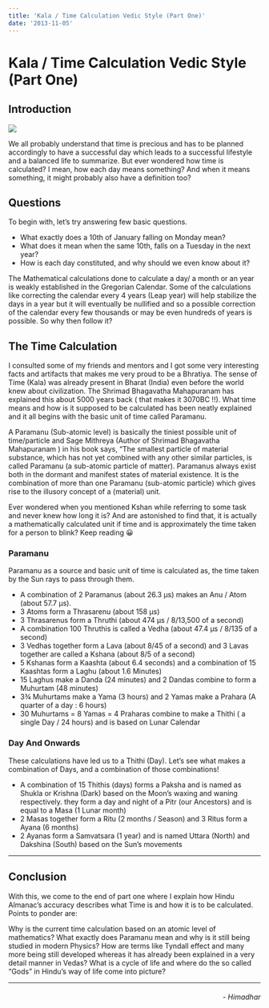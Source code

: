 ```yaml
---
title: 'Kala / Time Calculation Vedic Style (Part One)'
date: '2013-11-05'
---
```


# Kala / Time Calculation Vedic Style (Part One)

## Introduction

![](/images/blogs/kala-1.jpeg)

We all probably understand that time is precious and has to be planned accordingly to have a successful day which leads to a successful lifestyle and a balanced life to summarize. But ever wondered how time is calculated? I mean, how each day means something? And when it means something, it might probably also have a definition too?

## Questions

To begin with, let’s try answering few basic questions.

- What exactly does a 10th of January falling on Monday mean?
- What does it mean when the same 10th, falls on a Tuesday in the next year?
- How is each day constituted, and why should we even know about it?

The Mathematical calculations done to calculate a day/ a month or an year is weakly established in the Gregorian Calendar. Some of the calculations like correcting the calendar every 4 years (Leap year) will help stabilize the days in a year but it will eventually be nullified and so a possible correction of the calendar every few thousands or may be even hundreds of years is possible. So why then follow it?

## The Time Calculation

I consulted some of my friends and mentors and I got some very interesting facts and artifacts that makes me very proud to be a Bhratiya. The sense of Time (Kala) was already present in Bharat (India) even before the world knew about civilization. The Shrimad Bhagavatha Mahapuranam has explained this about 5000 years back ( that makes it 3070BC !!). What time means and how is it supposed to be calculated has been neatly explained and it all begins with the basic unit of time called Paramanu.

A Paramanu (Sub-atomic level) is basically the tiniest possible unit of time/particle and Sage Mithreya (Author of Shrimad Bhagavatha Mahapuranam ) in his book says, “The smallest particle of material substance, which has not yet combined with any other similar particles, is called Paramanu (a sub-atomic particle of matter). Paramanus always exist both in the dormant and manifest states of material existence. It is the combination of more than one Paramanu (sub-atomic particle) which gives rise to the illusory concept of a (material) unit.

Ever wondered when you mentioned Kshan while referring to some task and never knew how long it is? And are astonished to find that, it is actually a mathematically calculated unit if time and is approximately the time taken for a person to blink? Keep reading 😀

### Paramanu

Paramanu as a source and basic unit of time is calculated as, the time taken by the Sun rays to pass through them.

- A combination of 2 Paramanus (about 26.3 µs) makes an Anu / Atom (about 57.7 µs).
- 3 Atoms form a Thrasarenu (about 158 µs)
- 3 Thrasarenus form a Thruthi (about 474 µs / 8/13,500 of a second)
- A combination 100 Thruthis is called a Vedha (about 47.4 µs / 8/135 of a second)
- 3 Vedhas together form a Lava (about 8/45 of a second) and 3 Lavas together are called a Kshana (about 8/5 of a second)
- 5 Kshanas form a Kaashta (about 6.4 seconds) and a combination of 15 Kaashtas form a Laghu (about 1.6 Minutes)
- 15 Laghus make a Danda (24 minutes) and 2 Dandas combine to form a Muhurtam (48 minutes)
- 3¾ Muhurtams make a Yama (3 hours) and 2 Yamas make a Prahara (A quarter of a day : 6 hours)
- 30 Muhurtams = 8 Yamas = 4 Praharas combine to make a Thithi ( a single Day / 24 hours) and is based on Lunar Calendar

### Day And Onwards

These calculations have led us to a Thithi (Day). Let’s see what makes a combination of Days, and a combination of those combinations!

- A combination of 15 Thithis (days) forms a Paksha and is named as Shukla or Krishna (Dark) based on the Moon’s waxing and waning respectively. they form a day and night of a Pitr (our Ancestors) and is equal to a Masa (1 Lunar month)
- 2 Masas together form a Ritu (2 months / Season) and 3 Ritus form a Ayana (6 months)
- 2 Ayanas form a Samvatsara (1 year) and is named Uttara (North) and Dakshina (South) based on the Sun’s movements

---

## Conclusion

With this, we come to the end of part one where I explain how Hindu Almanac’s accuracy describes what Time is and how it is to be calculated. Points to ponder are:

Why is the current time calculation based on an atomic level of mathematics?
What exactly does Paramanu mean and why is it still being studied in modern Physics?
How are terms like Tyndall effect and many more being still developed whereas it has already been explained in a very detail manner in Vedas?
What is a cycle of life and where do the so called “Gods” in Hindu’s way of life come into picture?

---

<h6 style="text-align: right">
- Himadhar
</h6>
